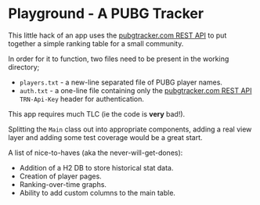 # Playground - A PUBG Tracker

This little hack of an app uses the [pubgtracker.com REST API](https://pubgtracker.com/site-api) to put
together a simple ranking table for a small community.

In order for it to function, two files need to be present in the working directory;

  - `players.txt` - a new-line separated file of PUBG player names.
  - `auth.txt` - a one-line file containing only the [pubgtracker.com REST API](https://pubgtracker.com/site-api) `TRN-Api-Key` header for authentication.
  
This app requires much TLC (ie the code is **very** bad!). 

Splitting the `Main` class out into appropriate components, adding a real view layer and adding some test coverage would be a great start.

A list of nice-to-haves (aka the never-will-get-dones):
 - Addition of a H2 DB to store historical stat data.
 - Creation of player pages.
 - Ranking-over-time graphs.
 - Ability to add custom columns to the main table.